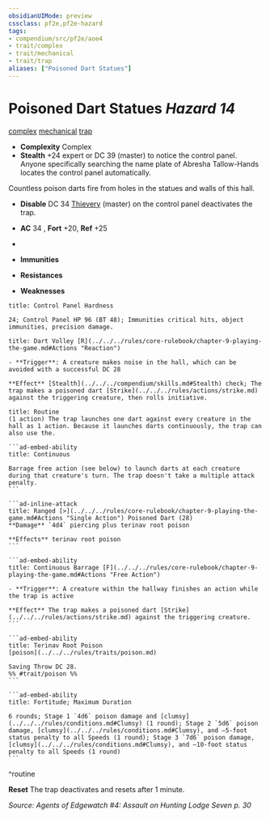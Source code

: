 ```yaml
---
obsidianUIMode: preview
cssclass: pf2e,pf2e-hazard
tags:
- compendium/src/pf2e/aoe4
- trait/complex
- trait/mechanical
- trait/trap
aliases: ["Poisoned Dart Statues"]
---
```

# Poisoned Dart Statues *Hazard 14*  
[complex](../../../Rules/traits/complex.md)  [mechanical](../../../Rules/traits/mechanical.md)  [trap](../../../Rules/traits/trap.md)  

- **Complexity** Complex
- **Stealth** +24 expert or DC 39 (master) to notice the control panel. Anyone specifically searching the name plate of Abresha Tallow-Hands locates the control panel automatically.  

Countless poison darts fire from holes in the statues and walls of this hall.

- **Disable** DC 34 [Thievery](../../skills.md#Thievery) (master) on the control panel deactivates the trap.  

- **AC** 34 , **Fort** +20, **Ref** +25
- 
- **Immunities** 
- **Resistances** 
- **Weaknesses** 
     
```ad-embed-ability
title: Control Panel Hardness

24; Control Panel HP 96 (BT 48); Immunities critical hits, object immunities, precision damage.
```
```ad-embed-ability
title: Dart Volley [R](../../../rules/core-rulebook/chapter-9-playing-the-game.md#Actions "Reaction")

- **Trigger**: A creature makes noise in the hall, which can be avoided with a successful DC 28

**Effect** [Stealth](../../../compendium/skills.md#Stealth) check; The trap makes a poisoned dart [Strike](../../../rules/actions/strike.md) against the triggering creature, then rolls initiative.
```

````ad-pf2-summary
title: Routine
(1 action) The trap launches one dart against every creature in the hall as 1 action. Because it launches darts continuously, the trap can also use the.

```ad-embed-ability
title: Continuous

Barrage free action (see below) to launch darts at each creature during that creature's turn. The trap doesn't take a multiple attack penalty.
```

```ad-inline-attack
title: Ranged [>](../../../rules/core-rulebook/chapter-9-playing-the-game.md#Actions "Single Action") Poisoned Dart (28)
**Damage** `4d4` piercing plus terinav root poison 
 
**Effects** terinav root poison
```

```ad-embed-ability
title: Continuous Barrage [F](../../../rules/core-rulebook/chapter-9-playing-the-game.md#Actions "Free Action")

- **Trigger**: A creature within the hallway finishes an action while the trap is active

**Effect** The trap makes a poisoned dart [Strike](../../../rules/actions/strike.md) against the triggering creature.
```

```ad-embed-ability
title: Terinav Root Poison
[poison](../../../rules/traits/poison.md)  

Saving Throw DC 28.  
%% #trait/poison %%
```

```ad-embed-ability
title: Fortitude; Maximum Duration

6 rounds; Stage 1 `4d6` poison damage and [clumsy](../../../rules/conditions.md#Clumsy) (1 round); Stage 2 `5d6` poison damage, [clumsy](../../../rules/conditions.md#Clumsy), and –5-foot status penalty to all Speeds (1 round); Stage 3 `7d6` poison damage, [clumsy](../../../rules/conditions.md#Clumsy), and –10-foot status penalty to all Speeds (1 round)
```
````
^routine

**Reset** The trap deactivates and resets after 1 minute.  

*Source: Agents of Edgewatch #4: Assault on Hunting Lodge Seven p. 30*
